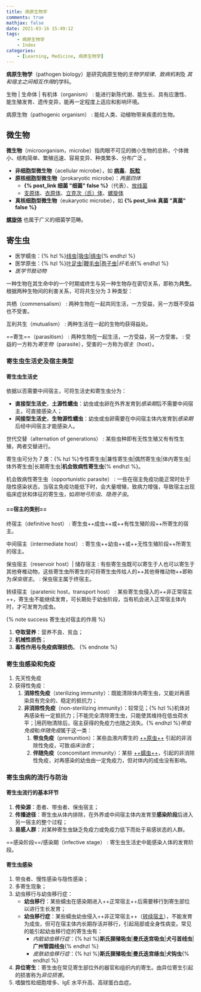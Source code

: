 ```yaml
---
title: 病原生物学
comments: true
mathjax: false
date: 2021-03-16 15:49:12
tags:
    - 病原生物学
    - Index
categories:
    - [Learning, Medicine, 病原生物学]
---
```


**病原生物学**（pathogen biology）是研究病原生物的*生物学规律*、*致病机制*及 *其和宿主之间相互作用*的学科。

生物 | 生命体 | 有机体（organism）
: 能进行新陈代谢、能生长、具有应激性、能生殖发育、遗传变异，能再一定程度上适应和影响环境。

病原生物（pathogenic organism）
: 能给人类、动植物带来疾患的生物。

<!-- more -->

## 微生物

**微生物**（microorganism，microbe）指肉眼不可见的微小生物的总称，个体微小、结构简单、繁殖迅速、容易变异、种类繁多、分布广泛 。

- **非细胞型微生物**（acellular microbe），如 <a href="{% post_path 病毒 %}">**病毒**</a>、<a href="{% post_path 病毒 %}#朊粒">**朊粒**</a>
- **原核细胞型微生物**（prokaryotic microbe）：*两菌四体*
    - **{% post_link 细菌 "细菌" false %}**（代表）、<a href="{% post_path 放线菌 %}">放线菌</a>
    - <a href="{% post_path 支原体 %}">支原体</a>、<a href="{% post_path 衣原体 %}">衣原体</a>、<a href="{% post_path 立克次体 %}">立克次（氏）体</a>、<a href="{% post_path 螺旋体 %}">螺旋体</a>
- **真核细胞型微生物**（eukaryotic microbe），如 **{% post_link 真菌 "真菌" false %}**

<a href="{% post_path 螺旋体 %}">**螺旋体**</a> 也属于广义的细菌学范畴。

## 寄生虫

- 医学蠕虫：{% hzl %}<a href="{% post_path 线虫 %}">线虫</a>|<a href="{% post_path 吸虫 %}">吸虫</a>|<a href="{% post_path 绦虫 %}">绦虫</a>{% endhzl %}
- 医学原虫：{% hzl %}<a href="{% post_path 叶足虫 %}">叶足虫</a>|<a href="{% post_path 鞭毛虫 %}">鞭毛虫</a>|<a href="{% post_path 孢子虫 %}">孢子虫</a>|*纤毛虫*{% endhzl %}
- *医学节肢动物*

一种生物在其生命中的一个时期或终生与另一种生物存在密切关系，即称为**共生**。根据两种生物间的利害关系，可将共生分为 3 种类型：

共栖（commensalism）
: 两种生物在一起共同生活，一方受益，另一方既不受益也不受害。

互利共生（mutualism）
: 两种生活在一起的生物均获得益处。

==寄生==（parasitism）
: 两种生物在一起生活，一方受益，另一方受害。
: 受益的一方称为*寄生物*（parasite），受害的一方称为*宿主*（host）。

### 寄生虫生活史及宿主类型

#### 寄生虫生活史

依据以否需要中间宿主，可将生活史和寄生虫分为：
- **直接型生活史**，**土源性蠕虫**：幼虫或虫卵在外界发育到*感染期*后不需要中间宿主，可直接感染人；
- **间接型生活史**，**生物源性蠕虫**：幼虫或虫卵需要在中间宿主体内发育到*感染期*后经中间宿主才能感染人。

世代交替（alternation of generations）
: 某些虫种即有无性生殖又有有性生殖，两者交替进行。

寄生虫可分为 7 类：{% hzl %}专性寄生虫|兼性寄生虫|偶然寄生虫|体内寄生虫|体外寄生虫|长期寄生虫|**机会致病性寄生虫**{% endhzl %}。

机会致病性寄生虫（opportunistic parasite）
: 一些在宿主免疫功能正常时处于隐性感染状态，当宿主免疫功能低下时，会大量增殖，致病力增强，导致宿主出现临床症状和体征的寄生虫，如*刚地弓形虫*、*隐孢子虫*。

#### ==宿主的类别==

终宿主（definitive host）
: 寄生虫++成虫++或++有性生殖阶段++所寄生的宿主。

中间宿主（intermediate host）
: 寄生虫++幼虫++或++无性生殖阶段++所寄生的宿主。

保虫宿主（reservoir host）| 储存宿主
: 有些寄生虫既可以寄生于人也可以寄生于其他脊椎动物，这些寄生虫所寄生的可将寄生虫传给人的++其他脊椎动物++即称为*保虫宿主*。
: 保虫宿主属于终宿主。

转续宿主（paratenic host，transport host）
: 某些寄生虫侵入的++非正常宿主++，寄生虫不能继续发育，可长期处于幼虫阶段，当有机会进入正常宿主体内时，才可发育为成虫。

{% note success 寄生虫对宿主的作用 %}
1. **夺取营养**：营养不良、贫血；
2. **机械性损伤**；
3. **毒性作用与免疫病理损伤**。
{% endnote %}

### 寄生虫感染和免疫

1. 先天性免疫
2. 获得性免疫：
    1. **消除性免疫**（sterilizing immunity）：既能清除体内寄生虫，又能对再感染具有完全的、稳定的抵抗力；
    2. **非消除性免疫**（non-sterilizing immunity）：较常见；{% hzl %}机体对再感染有一定抵抗力；|不能完全清除寄生虫，只能使其维持在低虫荷水平；|用药物清除后，宿主获得的免疫力也随之消失。{% endhzl %}*带虫免疫*和*伴随免疫*属于这一类：
        1. **带虫免疫**（premunition）：某些血液内寄生的 <a href="{% post_path 医学原虫学 %}#">++原虫++</a> 引起的非消除性免疫，可致*临床治愈*；
        2. **伴随免疫**（concomitant immunity）：某些 [++蠕虫++](#)，引起的非消除性免疫，对再感染的幼虫由一定免疫力，但对体内的成虫没有影响。

### 寄生虫病的流行与防治

#### 寄生虫流行的基本环节

1. **传染源**：患者、带虫者、保虫宿主；
2. **传播途径**：寄生虫从体内排除，在外界或中间宿主体内发育至**感染阶段**后进入另一宿主的整个过程；
3. **易感人群**：对某种寄生虫缺乏免疫力或免疫力低下而处于易感状态的人群。

==感染阶段==/感染期（infective stage）
: 寄生虫生活史中能感染人体的发育阶段。

#### 寄生虫感染

1. 带虫者、慢性感染与隐性感染；
2. 多寄生现象；
3. 幼虫移行与幼虫移行症：
    - **幼虫移行**：某些蠕虫在感染期进入++正常宿主++后需要移行到寄生部位以进行生长发育；
    - **幼虫移行症**：某些蠕虫幼虫侵入++非正常宿主++（[转续宿主](?highlight=转续宿主#宿主的类别)），不能发育为成虫，但可在宿主体内长期存活并移行，引起局部或全身性病变。常见的能引起幼虫移行症的寄生虫有：
        - *内脏幼虫移行症*：{% hzl %}**斯氏狸殖吸虫**|**曼氏迭宫吸虫**|**犬弓首线虫**|**广州管圆线虫**{% endhzl %}
        - *皮肤幼虫移行症*：{% hzl %}**斯氏狸殖吸虫**|**曼氏迭宫绦虫**|**犬钩虫**{% endhzl %}
4. **异位寄生**：寄生虫在常见寄生部位外的器官和组织内的寄生。由异位寄生引起的损害称为*异位损害*。
5. 嗜酸性粒细胞增多、IgE 水平升高、高球蛋白血症。
